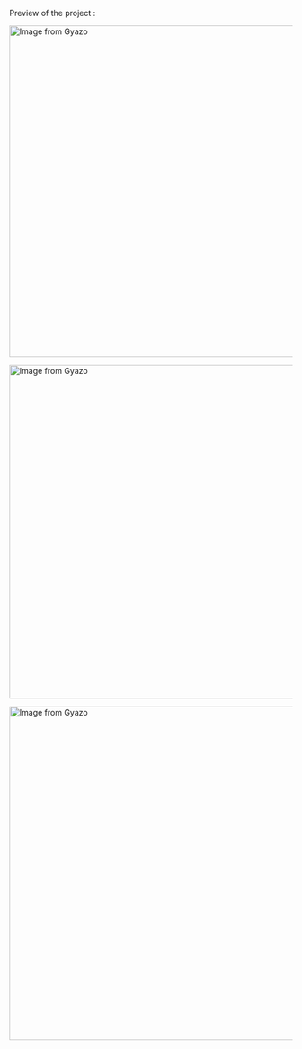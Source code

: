 Preview of the project :

<a href="https://gyazo.com/c481cd35c085e156d65777b537abf755"><img src="https://i.gyazo.com/c481cd35c085e156d65777b537abf755.gif" alt="Image from Gyazo" width="590"/></a>

<a href="https://gyazo.com/5b81b3fcdb124689f3a6dcfbb7dfae1f"><img src="https://i.gyazo.com/5b81b3fcdb124689f3a6dcfbb7dfae1f.gif" alt="Image from Gyazo" width="594"/></a>

<a href="https://gyazo.com/160a2b2eb38b16baa1eea400c2f0ff9e"><img src="https://i.gyazo.com/160a2b2eb38b16baa1eea400c2f0ff9e.gif" alt="Image from Gyazo" width="594"/></a>
